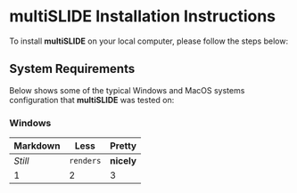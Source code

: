 # multiSLIDE Installation Instructions  

To install **multiSLIDE** on your local computer, please follow the steps below: 

## System Requirements


Below shows some of the typical Windows and MacOS systems configuration that **multiSLIDE** was tested on:  

### Windows 

Markdown | Less | Pretty
--- | --- | ---
*Still* | `renders` | **nicely**
1 | 2 | 3





